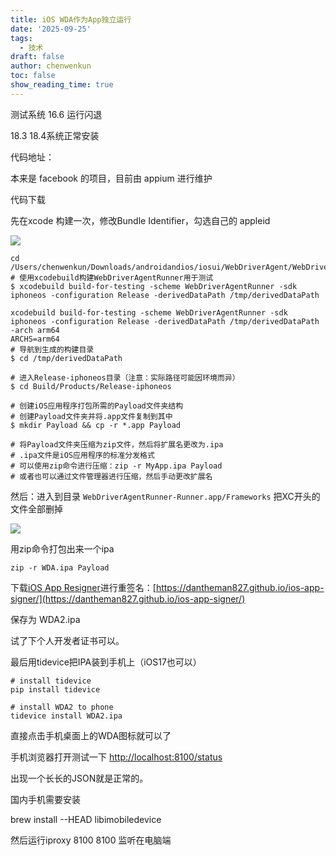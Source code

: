 ```yaml
---
title: iOS WDA作为App独立运行
date: '2025-09-25'
tags:
  - 技术
draft: false
author: chenwenkun
toc: false
show_reading_time: true
---
```

测试系统 16.6 运行闪退

18.3 18.4系统正常安装

代码地址：

本来是 facebook 的项目，目前由 appium 进行维护

代码下载

先在xcode 构建一次，修改Bundle Identifier，勾选自己的 appleid

![](https://prod-files-secure.s3.us-west-2.amazonaws.com/c205fb54-92b2-4987-8be3-972b67d27acc/cb756a73-27bc-4b0d-951a-858df3344b59/image.png?X-Amz-Algorithm=AWS4-HMAC-SHA256&X-Amz-Content-Sha256=UNSIGNED-PAYLOAD&X-Amz-Credential=ASIAZI2LB466WWJR3CFG%2F20251013%2Fus-west-2%2Fs3%2Faws4_request&X-Amz-Date=20251013T181509Z&X-Amz-Expires=3600&X-Amz-Security-Token=IQoJb3JpZ2luX2VjEKL%2F%2F%2F%2F%2F%2F%2F%2F%2F%2FwEaCXVzLXdlc3QtMiJGMEQCIGYGgPKpXg2H9SP9zFBNdSCGsZ3N0KgiejtSIm3uFTatAiAIl0N6O44qPeSyun04ljAF0FJa7N07GKh2d0lmHWNnxyr%2FAwhKEAAaDDYzNzQyMzE4MzgwNSIMretrP%2B1bJR0RUEKsKtwD6wvKI0d1nSvmuIzfYX3yW%2BwJvvybg2H0yikDJi%2BkCHBa07xci0QMyvFdPghnB5%2BIfB7WhVp1UJvWFPWIpObMN661hBU6ea6PylYw7RYapNC8gDVt7K1K5g%2FRQQuQajyfP4CyePN1mjvD5t9AGmuxDetokOy85SP%2FL7funu5AvVAuC%2FHRUM%2FvPg3naz7ZAnxgoym563j3SngT%2FBieJJE7at3yCmbH1iuigXwiRyqyCc1DbUKPLT8JJ3H7DqkcE0IoWauWP9px2YGyO1L3v%2FmtTQdjJlUsoERXIuJutLwswObYmbIstLpXDKK2C5SUhXdIdtChdHCtPb2oYZB7gQqscXRbZpP2bJBfWqQjO8grZMWqK61jlbYMgtzqZB%2BQ1vfFmaHBm9p8bB%2F0hhUreZU%2BJOYHTYQ72ws2DHHKX9x6aqme5uCPBmEcG0%2FRbU9c%2B5X1dfYsHQIaBlN%2FHPtHgVJD9ZOdCaRfFcBAV9mAKNHAMnmqcHHAXgUGUVqLDoVJNw7fu7uqHv5IeOQTBZXVnUcv2BAriqTfisFmxV9tTUo12wBR7ROFBeFHTWMEQsr7Q7LKwBF4Gtz48rSvC%2BjxeD5NM7M6%2F0dixF9Y6yc%2FYsFjoHPpoaX2YiWqO9wQbwAwluq0xwY6pgG47IIc5ulfb4v87T%2BHCGp000SFgf0Ndq28e7lsqCeVGe26fU18PI8DEQOR%2FYbDihY4M6tThXKms5CT%2BgJUJKAp8CKOn8DSgeWBCApKZRUagWHdtGrmO2PgWQ%2F3UWKO12DWxnNwGGUhxjhlN%2BX6sKmPT2RCtD%2B9bSIoWIki9nzLKwmqqrhI%2FEtL8XLMjFfyZW95yQg0bvKomU%2F1%2BR6dfmOYTcYfySpL&X-Amz-Signature=e35fdb5c14a4ae06347c8bd83a50f71a790555b39d5f44a61a7984fd51e6649c&X-Amz-SignedHeaders=host&x-amz-checksum-mode=ENABLED&x-id=GetObject)

```shell
cd /Users/chenwenkun/Downloads/androidandios/iosui/WebDriverAgent/WebDriverAgent
# 使用xcodebuild构建WebDriverAgentRunner用于测试
$ xcodebuild build-for-testing -scheme WebDriverAgentRunner -sdk iphoneos -configuration Release -derivedDataPath /tmp/derivedDataPath

xcodebuild build-for-testing -scheme WebDriverAgentRunner -sdk iphoneos -configuration Release -derivedDataPath /tmp/derivedDataPath -arch arm64
ARCHS=arm64
# 导航到生成的构建目录
$ cd /tmp/derivedDataPath

# 进入Release-iphoneos目录（注意：实际路径可能因环境而异）
$ cd Build/Products/Release-iphoneos

# 创建iOS应用程序打包所需的Payload文件夹结构
# 创建Payload文件夹并将.app文件复制到其中
$ mkdir Payload && cp -r *.app Payload

# 将Payload文件夹压缩为zip文件，然后将扩展名更改为.ipa
# .ipa文件是iOS应用程序的标准分发格式
# 可以使用zip命令进行压缩：zip -r MyApp.ipa Payload
# 或者也可以通过文件管理器进行压缩，然后手动更改扩展名
```

然后：进入到目录 `WebDriverAgentRunner-Runner.app/Frameworks` 把XC开头的文件全部删掉

![](https://prod-files-secure.s3.us-west-2.amazonaws.com/c205fb54-92b2-4987-8be3-972b67d27acc/358b8d2b-1bfe-4fb9-beb5-83e1de5f201e/image.png?X-Amz-Algorithm=AWS4-HMAC-SHA256&X-Amz-Content-Sha256=UNSIGNED-PAYLOAD&X-Amz-Credential=ASIAZI2LB466WWJR3CFG%2F20251013%2Fus-west-2%2Fs3%2Faws4_request&X-Amz-Date=20251013T181509Z&X-Amz-Expires=3600&X-Amz-Security-Token=IQoJb3JpZ2luX2VjEKL%2F%2F%2F%2F%2F%2F%2F%2F%2F%2FwEaCXVzLXdlc3QtMiJGMEQCIGYGgPKpXg2H9SP9zFBNdSCGsZ3N0KgiejtSIm3uFTatAiAIl0N6O44qPeSyun04ljAF0FJa7N07GKh2d0lmHWNnxyr%2FAwhKEAAaDDYzNzQyMzE4MzgwNSIMretrP%2B1bJR0RUEKsKtwD6wvKI0d1nSvmuIzfYX3yW%2BwJvvybg2H0yikDJi%2BkCHBa07xci0QMyvFdPghnB5%2BIfB7WhVp1UJvWFPWIpObMN661hBU6ea6PylYw7RYapNC8gDVt7K1K5g%2FRQQuQajyfP4CyePN1mjvD5t9AGmuxDetokOy85SP%2FL7funu5AvVAuC%2FHRUM%2FvPg3naz7ZAnxgoym563j3SngT%2FBieJJE7at3yCmbH1iuigXwiRyqyCc1DbUKPLT8JJ3H7DqkcE0IoWauWP9px2YGyO1L3v%2FmtTQdjJlUsoERXIuJutLwswObYmbIstLpXDKK2C5SUhXdIdtChdHCtPb2oYZB7gQqscXRbZpP2bJBfWqQjO8grZMWqK61jlbYMgtzqZB%2BQ1vfFmaHBm9p8bB%2F0hhUreZU%2BJOYHTYQ72ws2DHHKX9x6aqme5uCPBmEcG0%2FRbU9c%2B5X1dfYsHQIaBlN%2FHPtHgVJD9ZOdCaRfFcBAV9mAKNHAMnmqcHHAXgUGUVqLDoVJNw7fu7uqHv5IeOQTBZXVnUcv2BAriqTfisFmxV9tTUo12wBR7ROFBeFHTWMEQsr7Q7LKwBF4Gtz48rSvC%2BjxeD5NM7M6%2F0dixF9Y6yc%2FYsFjoHPpoaX2YiWqO9wQbwAwluq0xwY6pgG47IIc5ulfb4v87T%2BHCGp000SFgf0Ndq28e7lsqCeVGe26fU18PI8DEQOR%2FYbDihY4M6tThXKms5CT%2BgJUJKAp8CKOn8DSgeWBCApKZRUagWHdtGrmO2PgWQ%2F3UWKO12DWxnNwGGUhxjhlN%2BX6sKmPT2RCtD%2B9bSIoWIki9nzLKwmqqrhI%2FEtL8XLMjFfyZW95yQg0bvKomU%2F1%2BR6dfmOYTcYfySpL&X-Amz-Signature=ce02f9bc924a9526e1638564c8e5aa086e894f8c1b6b0ccbcf09fe0421390609&X-Amz-SignedHeaders=host&x-amz-checksum-mode=ENABLED&x-id=GetObject)

用zip命令打包出来一个ipa

```shell
zip -r WDA.ipa Payload
```

下载[iOS App Resigner](https://zhida.zhihu.com/search?content_id=237756070&content_type=Article&match_order=1&q=iOS%20App%20Resigner&zd_token=eyJhbGciOiJIUzI1NiIsInR5cCI6IkpXVCJ9.eyJpc3MiOiJ6aGlkYV9zZXJ2ZXIiLCJleHAiOjE3NDQzNTQ0ODAsInEiOiJpT1MgQXBwIFJlc2lnbmVyIiwiemhpZGFfc291cmNlIjoiZW50aXR5IiwiY29udGVudF9pZCI6MjM3NzU2MDcwLCJjb250ZW50X3R5cGUiOiJBcnRpY2xlIiwibWF0Y2hfb3JkZXIiOjEsInpkX3Rva2VuIjpudWxsfQ.XGwOKX0ujlvhojSuRT3SlA0sDFnQK-FxDJr60CX6YqU&zhida_source=entity)进行重签名：[https://dantheman827.github.io/ios-app-signer/](https://dantheman827.github.io/ios-app-signer/)

保存为 WDA2.ipa

试了下个人开发者证书可以。

最后用tidevice把IPA装到手机上（iOS17也可以）

```shell
# install tidevice
pip install tidevice

# install WDA2 to phone
tidevice install WDA2.ipa
```

直接点击手机桌面上的WDA图标就可以了

手机浏览器打开测试一下 [http://localhost:8100/status](http://localhost:8100/status)

出现一个长长的JSON就是正常的。

国内手机需要安装

brew install --HEAD libimobiledevice

然后运行iproxy 8100 8100 监听在电脑端
